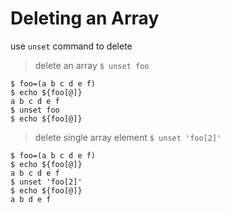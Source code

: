 # Deleting an Array

use `unset` command to delete

> delete an array `$ unset foo`

```
$ foo=(a b c d e f)
$ echo ${foo[@]}
a b c d e f
$ unset foo
$ echo ${foo[@]}
```

> delete single array element `$ unset 'foo[2]'`

```
$ foo=(a b c d e f)
$ echo ${foo[@]}
a b c d e f
$ unset 'foo[2]'
$ echo ${foo[@]}
a b d e f
```
